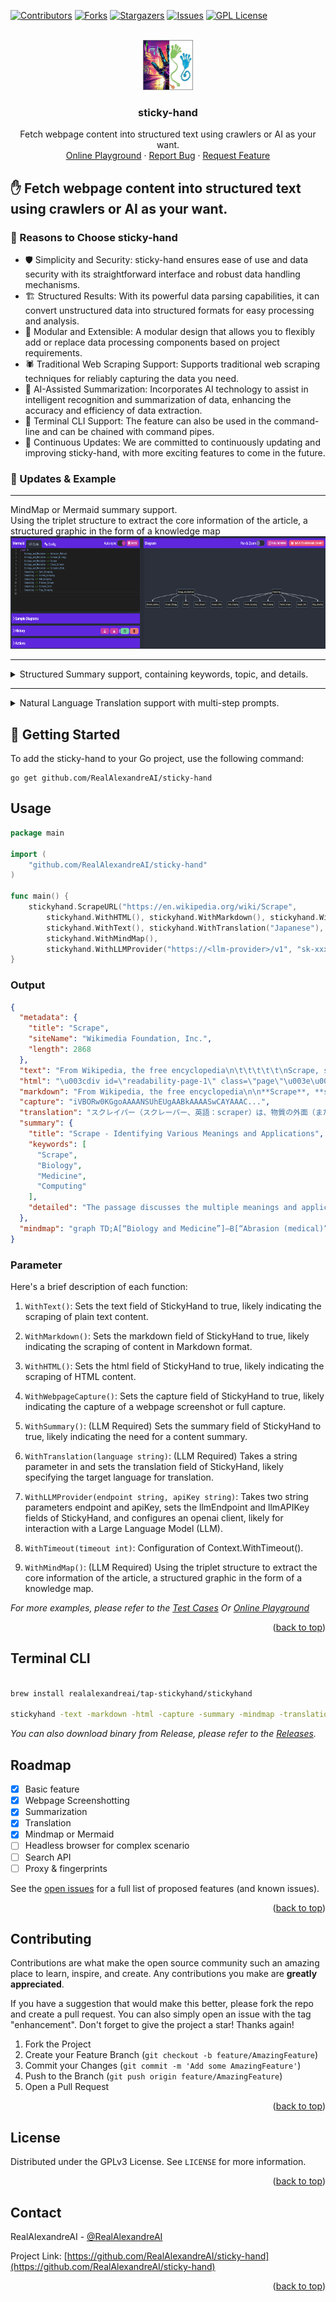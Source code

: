 
<!-- Improved compatibility of back to top link: See: https://github.com/RealAlexandreAI/sticky-hand/pull/73 -->
<a name="readme-top"></a>
<!--
*** Thanks for checking out the Best-README-Template. If you have a suggestion
*** that would make this better, please fork the repo and create a pull request
*** or simply open an issue with the tag "enhancement".
*** Don't forget to give the project a star!
*** Thanks again! Now go create something AMAZING! :D
-->



<!-- PROJECT SHIELDS -->
<!--
*** I'm using markdown "reference style" links for readability.
*** Reference links are enclosed in brackets [ ] instead of parentheses ( ).
*** See the bottom of this document for the declaration of the reference variables
*** for contributors-url, forks-url, etc. This is an optional, concise syntax you may use.
*** https://www.markdownguide.org/basic-syntax/#reference-style-links
-->
[![Contributors][contributors-shield]][contributors-url]
[![Forks][forks-shield]][forks-url]
[![Stargazers][stars-shield]][stars-url]
[![Issues][issues-shield]][issues-url]
[![GPL License][license-shield]][license-url]


<!-- PROJECT LOGO -->
<br />
<div align="center">
  <a href="https://github.com/RealAlexandreAI/sticky-hand">
    <img src="images/logo.jpg" alt="Logo" width="80" height="80">
  </a>

<h3 align="center">sticky-hand</h3>

  <p align="center">
    Fetch webpage content into structured text using crawlers or AI as your want.
    <br />
    <a href="https://goplay.tools/snippet/Xr04C_wjVeB">Online Playground</a>
    ·
    <a href="https://github.com/RealAlexandreAI/sticky-hand/issues/new?labels=bug&template=bug-report---.md">Report Bug</a>
    ·
    <a href="https://github.com/RealAlexandreAI/sticky-hand/issues/new?labels=enhancement&template=feature-request---.md">Request Feature</a>
  </p>
</div>


<!-- ABOUT THE PROJECT -->
## ✋ Fetch webpage content into structured text using crawlers or AI as your want.


### 🌟 Reasons to Choose sticky-hand

- 🛡️ Simplicity and Security: sticky-hand ensures ease of use and data security with its straightforward interface and robust data handling mechanisms.
- 🏗️ Structured Results: With its powerful data parsing capabilities, it can convert unstructured data into structured formats for easy processing and analysis.
- 🔩 Modular and Extensible: A modular design that allows you to flexibly add or replace data processing components based on project requirements.
- 🕷️ Traditional Web Scraping Support: Supports traditional web scraping techniques for reliably capturing the data you need.
- 🤖 AI-Assisted Summarization: Incorporates AI technology to assist in intelligent recognition and summarization of data, enhancing the accuracy and efficiency of data extraction.
- 📐 Terminal CLI Support: The feature can also be used in the command-line and can be chained with command pipes.
- 🌱 Continuous Updates: We are committed to continuously updating and improving sticky-hand, with more exciting features to come in the future.

### 🚀 Updates & Example

---

 <summary>MindMap or Mermaid summary support.</summary> 
Using the triplet structure to extract the core information of the article, a structured graphic in the form of a knowledge map
    <a href="https://github.com/RealAlexandreAI/sticky-hand">
    <img src="images/mindmap.png" alt="Logo" width="640" height="180">
  </a>

---

<details> 
 <summary>Structured Summary support, containing keywords, topic, and details.</summary>

```
{
	"summary": {
		"title": "Scrape - Identifying Various Meanings and Applications",
		"keywords": ["Scrape", "Biology", "Medicine", "Computing", "Hand tools", "Machines", "Music", "Audio", "Instruments", "Works", "Other"],
		"detailed": "The passage discusses the multiple meanings and applications of the term 'scrape.' In the field of biology and medicine, it can refer to types of injuries, such as abrasions, and various animal behaviors like grazer-scrapers and scrape nests. In computing, scraping refers to techniques like data scraping, screen scraping, and web scraping. Hand tools, such as archaeology scrapers, kitchen scrapers, and card scrapers, are also mentioned. The passage also highlights machines like the Fresno scraper and the wheel tractor-scraper. Moreover, 'scrape' is associated with music and audio, including the genre of rake and scrape and the measurement of scrape flutter. Furthermore, scrapers can be musical instruments and used in sound effects, such as pick slides. The passage lists various works, including songs titled 'Scrape' and an album called 'Scraping.' Other mentions include boot scrapers, scraper bikes, modified cars known as scrapers, scratchboard art, skyscrapers, and a place named 'Scraper.'"
	}
}
```

</details>

--- 
<details> 
 <summary>Natural Language Translation support with multi-step prompts.</summary>

```
## Thought steps:

Please think strictly in the following steps

### Literal Translation
{$LITERAL_TRANSLATION}

***

### Evaluation and Reflection
{$EVALUATION_AND_REFLECTION}

***

### Free Translation
{FREE_TRANSLATION}

```

> prompt from blogger @baoyu
</details>



<!-- GETTING STARTED -->
## 🏁 Getting Started
To add the sticky-hand to your Go project, use the following command:

```shell
go get github.com/RealAlexandreAI/sticky-hand
```

<!-- USAGE EXAMPLES -->
## Usage


```go
package main

import (
    "github.com/RealAlexandreAI/sticky-hand"
)

func main() {
	stickyhand.ScrapeURL("https://en.wikipedia.org/wiki/Scrape",
		stickyhand.WithHTML(), stickyhand.WithMarkdown(), stickyhand.WithSummary(),
		stickyhand.WithText(), stickyhand.WithTranslation("Japanese"), stickyhand.WithWebpageCapture(),
		stickyhand.WithMindMap(),
		stickyhand.WithLLMProvider("https://<llm-provider>/v1", "sk-xxxxx"))
}
```

### Output

```json
{
  "metadata": {
    "title": "Scrape",
    "siteName": "Wikimedia Foundation, Inc.",
    "length": 2868
  },
  "text": "From Wikipedia, the free encyclopedia\n\t\t\t\t\t\nScrape, scraper or scraping may refer to:\n\n\nBiology and medicine[edit]\nAbrasion (medical), a type of injury\nScraper (biology), grazer-scraper, a water animal that feeds on stones and other substrates by grazing algae, microorganism and other matter\nScrape, a depression in the ground, bare of soil, which is used as a bird nest\nCloud scraper, birds of the genus Cisticola\nscrapers, a group of cyprinid fish in the genus Capoeta\nComputing[edit]\nData scraping, a technique in which a computer program extracts data from human-readable output coming from another program\nScreen scraping, a method through which a program captures information from a display not intended for processing by computers\nWeb scraping, extracting information from a website, for analysis or reuse, most effectively by a web crawler\nTracker scrape, request sent to a BitTorrent tracker\nScraper site, a website created by web scraping\nBlog scraping, the process of scanning through a large number of blogs, searching for and copying content\nHand tools[edit]\nScraper (archaeology), a stone tool\nScraper (kitchen), a cooking tool\nCard scraper, cabinet scraper or scraper, a tool for scraping wood\nHand scraper, a single-edged tool used to scrape metal from a surface\nIce scraper, a handheld tool for removing frost, ice, and snow from windows\nPaint scraper, a hand tool to remove paint or other coatings from a substrate\nMachines[edit]\nFresno scraper, powered by an external tractor which pulls it\nWheel tractor-scraper, a piece of heavy equipment used for earth-moving\nMusic and audio[edit]\nRake and scrape, a type of Caribbean music\nScrape flutter, in sound recording, high-frequency flutter over 100 Hz\nIn instruments or implements[edit]\nScraper (instrument), a musical instrument\nPick slide, also called pick scrape, an electric guitar playing/sound effect technique\nGourd scraper, also called a pua, a stick used for playing the güiro, an instrument consisting of a hollow gourd\nIn works[edit]\n\"Scrape\" (Blue Stahli song), a 2009 non-album single by Blue Stahli\n\"Scrape\", a 2017 song by Chelsea Wolfe from Hiss Spun\n\"Scrape\", a 2017 song by Future from his self-titled album\n\"Scrape\", a 2010 song by Kurupt from Streetlights\nScraping (album), a 2002 rock music album by Calexico\nOther[edit]\nBoot scraper, an item of ironmongery used to scrape mud off boots\nScraper bike, a bicycle that has been modified by its owner\nScraper (car), a modified American-made family car characterized by large rims and extensive personalization\nScratchboard, also called a scraperboard, where drawings are created using sharp tools for etching into a thin layer of clay\nSkyscraper, a building over 40 stories tall\nSparrowhawk, Oklahoma, a census-designated place once known as \"Scraper\" in Cherokee County, Oklahoma, United States\nSee also[edit]\nScrap\nScrapie\nSkraypers",
  "html": "\u003cdiv id=\"readability-page-1\" class=\"page\"\u003e\u003cdiv\u003e\n\t\t\t\t\t\t\t\n\n\t\t\t\t\t\t\u003cp\u003eFrom Wikipedia, the free encyclopedia\u003c/p\u003e\n\t\t\t\t\t\u003c/div\u003e\u003cdiv lang=\"en\" dir=\"ltr\" id=\"mw-content-text\"\u003e\n\u003cp\u003e\u003cb\u003eScrape\u003c/b\u003e, \u003cb\u003escraper\u003c/b\u003e or \u003cb\u003escraping\u003c/b\u003e may refer to:\n\u003c/p\u003e\n\n\u003ch2\u003e\u003cspan id=\"Biology_and_medicine\"\u003eBiology and medicine\u003c/span\u003e\u003cspan\u003e\u003cspan\u003e[\u003c/span\u003e\u003ca href=\"https://en.wikipedia.org/w/index.php?title=Scrape\u0026amp;action=edit\u0026amp;section=1\" title=\"Edit section: Biology and medicine\"\u003e\u003cspan\u003eedit\u003c/span\u003e\u003c/a\u003e\u003cspan\u003e]\u003c/span\u003e\u003c/span\u003e\u003c/h2\u003e\n\u003cul\u003e\u003cli\u003e\u003ca href=\"https://en.wikipedia.org/wiki/Abrasion_(medical)\" title=\"Abrasion (medical)\"\u003eAbrasion (medical)\u003c/a\u003e, a type of injury\u003c/li\u003e\n\u003cli\u003e\u003ca href=\"https://en.wikipedia.org/wiki/Scraper_(biology)\" title=\"Scraper (biology)\"\u003eScraper (biology)\u003c/a\u003e, grazer-scraper, a water animal that feeds on stones and other substrates by \u003ca href=\"https://en.wikipedia.org/wiki/Grazing\" title=\"Grazing\"\u003egrazing\u003c/a\u003e algae, microorganism and other matter\u003c/li\u003e\n\u003cli\u003e\u003ca href=\"https://en.wikipedia.org/wiki/Scrape_nest\" title=\"Scrape nest\"\u003eScrape\u003c/a\u003e, a depression in the ground, bare of soil, which is used as a bird nest\u003c/li\u003e\n\u003cli\u003e\u003ca href=\"https://en.wikipedia.org/wiki/Cloud_scraper\" title=\"Cloud scraper\"\u003eCloud scraper\u003c/a\u003e, birds of the genus \u003ci\u003eCisticola\u003c/i\u003e\u003c/li\u003e\n\u003cli\u003escrapers, a group of cyprinid fish in the genus \u003ci\u003e\u003ca href=\"https://en.wikipedia.org/wiki/Capoeta\" title=\"Capoeta\"\u003eCapoeta\u003c/a\u003e\u003c/i\u003e\u003c/li\u003e\u003c/ul\u003e\n\u003ch2\u003e\u003cspan id=\"Computing\"\u003eComputing\u003c/span\u003e\u003cspan\u003e\u003cspan\u003e[\u003c/span\u003e\u003ca href=\"https://en.wikipedia.org/w/index.php?title=Scrape\u0026amp;action=edit\u0026amp;section=2\" title=\"Edit section: Computing\"\u003e\u003cspan\u003eedit\u003c/span\u003e\u003c/a\u003e\u003cspan\u003e]\u003c/span\u003e\u003c/span\u003e\u003c/h2\u003e\n\u003cul\u003e\u003cli\u003e\u003ca href=\"https://en.wikipedia.org/wiki/Data_scraping\" title=\"Data scraping\"\u003eData scraping\u003c/a\u003e, a technique in which a computer program extracts data from human-readable output coming from another program\n\u003cul\u003e\u003cli\u003e\u003ca href=\"https://en.wikipedia.org/wiki/Screen_scraping\" title=\"Screen scraping\"\u003eScreen scraping\u003c/a\u003e, a method through which a program captures information from a display not intended for processing by computers\u003c/li\u003e\n\u003cli\u003e\u003ca href=\"https://en.wikipedia.org/wiki/Web_scraping\" title=\"Web scraping\"\u003eWeb scraping\u003c/a\u003e, extracting information from a website, for analysis or reuse, most effectively by a web crawler\u003c/li\u003e\u003c/ul\u003e\u003c/li\u003e\n\u003cli\u003e\u003ca href=\"https://en.wikipedia.org/wiki/Tracker_scrape\" title=\"Tracker scrape\"\u003eTracker scrape\u003c/a\u003e, request sent to a BitTorrent tracker\n\u003cul\u003e\u003cli\u003e\u003ca href=\"https://en.wikipedia.org/wiki/Scraper_site\" title=\"Scraper site\"\u003eScraper site\u003c/a\u003e, a website created by web scraping\u003c/li\u003e\n\u003cli\u003e\u003ca href=\"https://en.wikipedia.org/wiki/Blog_scraping\" title=\"Blog scraping\"\u003eBlog scraping\u003c/a\u003e, the process of scanning through a large number of blogs, searching for and copying content\u003c/li\u003e\u003c/ul\u003e\u003c/li\u003e\u003c/ul\u003e\n\u003ch2\u003e\u003cspan id=\"Hand_tools\"\u003eHand tools\u003c/span\u003e\u003cspan\u003e\u003cspan\u003e[\u003c/span\u003e\u003ca href=\"https://en.wikipedia.org/w/index.php?title=Scrape\u0026amp;action=edit\u0026amp;section=3\" title=\"Edit section: Hand tools\"\u003e\u003cspan\u003eedit\u003c/span\u003e\u003c/a\u003e\u003cspan\u003e]\u003c/span\u003e\u003c/span\u003e\u003c/h2\u003e\n\u003cul\u003e\u003cli\u003e\u003ca href=\"https://en.wikipedia.org/wiki/Scraper_(archaeology)\" title=\"Scraper (archaeology)\"\u003eScraper (archaeology)\u003c/a\u003e, a stone tool\u003c/li\u003e\n\u003cli\u003e\u003ca href=\"https://en.wikipedia.org/wiki/Scraper_(kitchen)\" title=\"Scraper (kitchen)\"\u003eScraper (kitchen)\u003c/a\u003e, a cooking tool\u003c/li\u003e\n\u003cli\u003e\u003ca href=\"https://en.wikipedia.org/wiki/Card_scraper\" title=\"Card scraper\"\u003eCard scraper\u003c/a\u003e, cabinet scraper or scraper, a tool for scraping wood\u003c/li\u003e\n\u003cli\u003e\u003ca href=\"https://en.wikipedia.org/wiki/Hand_scraper\" title=\"Hand scraper\"\u003eHand scraper\u003c/a\u003e, a single-edged tool used to scrape metal from a surface\u003c/li\u003e\n\u003cli\u003e\u003ca href=\"https://en.wikipedia.org/wiki/Ice_scraper\" title=\"Ice scraper\"\u003eIce scraper\u003c/a\u003e, a handheld tool for removing frost, ice, and snow from windows\u003c/li\u003e\n\u003cli\u003e\u003ca href=\"https://en.wikipedia.org/wiki/Paint_scraper\" title=\"Paint scraper\"\u003ePaint scraper\u003c/a\u003e, a hand tool to remove paint or other coatings from a substrate\u003c/li\u003e\u003c/ul\u003e\n\u003ch2\u003e\u003cspan id=\"Machines\"\u003eMachines\u003c/span\u003e\u003cspan\u003e\u003cspan\u003e[\u003c/span\u003e\u003ca href=\"https://en.wikipedia.org/w/index.php?title=Scrape\u0026amp;action=edit\u0026amp;section=4\" title=\"Edit section: Machines\"\u003e\u003cspan\u003eedit\u003c/span\u003e\u003c/a\u003e\u003cspan\u003e]\u003c/span\u003e\u003c/span\u003e\u003c/h2\u003e\n\u003cul\u003e\u003cli\u003e\u003ca href=\"https://en.wikipedia.org/wiki/Fresno_scraper\" title=\"Fresno scraper\"\u003eFresno scraper\u003c/a\u003e, powered by an external tractor which pulls it\u003c/li\u003e\n\u003cli\u003e\u003ca href=\"https://en.wikipedia.org/wiki/Wheel_tractor-scraper\" title=\"Wheel tractor-scraper\"\u003eWheel tractor-scraper\u003c/a\u003e, a piece of heavy equipment used for earth-moving\u003c/li\u003e\u003c/ul\u003e\n\u003ch2\u003e\u003cspan id=\"Music_and_audio\"\u003eMusic and audio\u003c/span\u003e\u003cspan\u003e\u003cspan\u003e[\u003c/span\u003e\u003ca href=\"https://en.wikipedia.org/w/index.php?title=Scrape\u0026amp;action=edit\u0026amp;section=5\" title=\"Edit section: Music and audio\"\u003e\u003cspan\u003eedit\u003c/span\u003e\u003c/a\u003e\u003cspan\u003e]\u003c/span\u003e\u003c/span\u003e\u003c/h2\u003e\n\u003cul\u003e\u003cli\u003e\u003ca href=\"https://en.wikipedia.org/wiki/Rake_and_scrape\" title=\"Rake and scrape\"\u003eRake",
  "markdown": "From Wikipedia, the free encyclopedia\n\n**Scrape**, **scraper** or **scraping** may refer to:\n\n## Biology and medicine\\[ [edit](https://en.wikipedia.org/w/index.php?title=Scrape\u0026action=edit\u0026section=1 \"Edit section: Biology and medicine\")\\]\n\n- [Abrasion (medical)](https://en.wikipedia.org/wiki/Abrasion_(medical) \"Abrasion (medical)\"), a type of injury\n- [Scraper (biology)](https://en.wikipedia.org/wiki/Scraper_(biology) \"Scraper (biology)\"), grazer-scraper, a water animal that feeds on stones and other substrates by [grazing](https://en.wikipedia.org/wiki/Grazing \"Grazing\") algae, microorganism and other matter\n- [Scrape](https://en.wikipedia.org/wiki/Scrape_nest \"Scrape nest\"), a depression in the ground, bare of soil, which is used as a bird nest\n- [Cloud scraper](https://en.wikipedia.org/wiki/Cloud_scraper \"Cloud scraper\"), birds of the genus _Cisticola_\n- scrapers, a group of cyprinid fish in the genus _[Capoeta](https://en.wikipedia.org/wiki/Capoeta \"Capoeta\")_\n\n## Computing\\[ [edit](https://en.wikipedia.org/w/index.php?title=Scrape\u0026action=edit\u0026section=2 \"Edit section: Computing\")\\]\n\n- [Data scraping](https://en.wikipedia.org/wiki/Data_scraping \"Data scraping\"), a technique in which a computer program extracts data from human-readable output coming from another program\n\n  - [Screen scraping](https://en.wikipedia.org/wiki/Screen_scraping \"Screen scraping\"), a method through which a program captures information from a display not intended for processing by computers\n  - [Web scraping](https://en.wikipedia.org/wiki/Web_scraping \"Web scraping\"), extracting information from a website, for analysis or reuse, most effectively by a web crawler\n- [Tracker scrape](https://en.wikipedia.org/wiki/Tracker_scrape \"Tracker scrape\"), request sent to a BitTorrent tracker\n\n  - [Scraper site](https://en.wikipedia.org/wiki/Scraper_site \"Scraper site\"), a website created by web scraping\n  - [Blog scraping](https://en.wikipedia.org/wiki/Blog_scraping \"Blog scraping\"), the process of scanning through a large number of blogs, searching for and copying content\n\n## Hand tools\\[ [edit](https://en.wikipedia.org/w/index.php?title=Scrape\u0026action=edit\u0026section=3 \"Edit section: Hand tools\")\\]\n\n- [Scraper (archaeology)](https://en.wikipedia.org/wiki/Scraper_(archaeology) \"Scraper (archaeology)\"), a stone tool\n- [Scraper (kitchen)](https://en.wikipedia.org/wiki/Scraper_(kitchen) \"Scraper (kitchen)\"), a cooking tool\n- [Card scraper](https://en.wikipedia.org/wiki/Card_scraper \"Card scraper\"), cabinet scraper or scraper, a tool for scraping wood\n- [Hand scraper](https://en.wikipedia.org/wiki/Hand_scraper \"Hand scraper\"), a single-edged tool used to scrape metal from a surface\n- [Ice scraper](https://en.wikipedia.org/wiki/Ice_scraper \"Ice scraper\"), a handheld tool for removing frost, ice, and snow from windows\n- [Paint scraper](https://en.wikipedia.org/wiki/Paint_scraper \"Paint scraper\"), a hand tool to remove paint or other coatings from a substrate\n\n## Machines\\[ [edit](https://en.wikipedia.org/w/index.php?title=Scrape\u0026action=edit\u0026section=4 \"Edit section: Machines\")\\]\n\n- [Fresno scraper](https://en.wikipedia.org/wiki/Fresno_scraper \"Fresno scraper\"), powered by an external tractor which pulls it\n- [Wheel tractor-scraper](https://en.wikipedia.org/wiki/Wheel_tractor-scraper \"Wheel tractor-scraper\"), a piece of heavy equipment used for earth-moving\n\n## Music and audio\\[ [edit](https://en.wikipedia.org/w/index.php?title=Scrape\u0026action=edit\u0026section=5 \"Edit section: Music and audio\")\\]\n\n- [Rake and scrape](https://en.wikipedia.org/wiki/Rake_and_scrape \"Rake and scrape\"), a type of Caribbean music\n- [Scrape flutter](https://en.wikipedia.org/wiki/Wow_and_flutter_measurement#Flutter_correction \"Wow and flutter measurement\"), in sound recording, high-frequency flutter over 100 Hz\n\n### In instruments or implements\\[ [edit](https://en.wikipedia.org/w/index.php?title=Scrape\u0026action=edit\u0026section=6 \"Edit section: In instruments or implements\")\\]\n\n- [Scraper (instrument)](https://en.wikipedia.org/wiki/Scraper_(instrument) \"Scraper (instrument)\"), a musical instrument\n- [Pick slide](https://en.wikipedia.org/wiki/Pick_slide \"Pick slide\"), also called pick scrape, an electric guitar playing/sound effect technique\n- Gourd scraper, also called a pua, a stick used for playing the [güiro](https://en.wikipedia.org/wiki/G%C3%BCiro \"Güiro\"), an instrument consisting of a hollow gourd\n\n### In works\\[ [edit](https://en.wikipedia.org/w/index.php?title=Scrape\u0026action=edit\u0026section=7 \"Edit section: In works\")\\]\n\n- [\"Scrape\" (Blue Stahli song)](https://en.wikipedia.org/wiki/Scrape_(Blue_Stahli_song) \"Scrape (Blue Stahli song)\"), a 2009 non-album single by Blue Stahli\n- \"Scrape\", a 2017 song by Chelsea Wolfe from _[Hiss Spun](https://en.wikipedia.org/wiki/Hiss_Spun \"Hiss Spun\")_\n- \"Scrape\", a 2017 song by Future from his [self-titled album](https://en.wikipedia.org/wiki/Future_(Future_album) \"Future (Future album)\")\n- \"Scrape\", a 2010 song by Kurupt from _[Streetlights](https://en.wikipedia.org/wiki/Streetlights_(Kurupt_album) \"Streetlights (Kurupt album)\")_\n- [_Scraping_ (album)](https://en.wikipedia.org/wiki/Scraping_(album) \"Scraping (album)\"), a 2002 rock music album by Calexico\n\n## Other\\[ [edit](https://en.wikipedia.org/w/index.php?title=Scrape\u0026action=edit\u0026section=8 \"Edit section: Other\")\\]\n\n- [Boot scraper](https://en.wikipedia.org/wiki/Boot_scraper \"Boot scraper\"), an item of ironmongery used to scrape mud off boots\n- [Scraper bike](https://en.wikipedia.org/wiki/Scraper_bike \"Scraper bike\"), a bicycle that has been modified by its owner\n- [Scraper (car)](https://en.wikipedia.org/wiki/Scraper_(car) \"Scraper (car)\"), a modified American-made family car characterized by large rims and extensive personalization\n- [Scratchboard](https://en.wikipedia.org/wiki/Scratchboard \"Scratchboard\"), also called a scraperboard, where drawings are created using sharp tools for etching into a thin layer of clay\n- [Skyscraper](https://en.wikipedia.org/wiki/Skyscraper \"Skyscraper\"), a building over 40 stories tall\n- [Sparrowhawk, Oklahoma](https://en.wikipedia.org/wiki/Sparrowhawk,_Oklahoma \"Sparrowhawk, Oklahoma\"), a census-designated place once known as \"Scraper\" in Cherokee County, Oklahoma, United States\n\n## See also\\[ [edit](https://en.wikipedia.org/w/index.php?title=Scrape\u0026action=edit\u0026section=9 \"Edit section: See also\")\\]\n\n- [Scrap](https://en.wikipedia.org/wiki/Scrap \"Scrap\")\n- [Scrapie](https://en.wikipedia.org/wiki/Scrapie \"Scrapie\")\n- [Skraypers](https://en.wikipedia.org/wiki/Skraypers \"Skraypers\")",
  "capture": "iVBORw0KGgoAAAANSUhEUgAABkAAAASwCAYAAAC...",
  "translation": "スクレイパー（スクレーパー、英語：scraper）は、物質の外面（または外面に付着しているもの、堆積しているもの）を削ったり、こそげとる刃状、へら状の器具を言う。小さなものでは20cmほどの手動で扱うものから、大きなものでは大型の車両に数mのへら状の装置が装着されている建設機械まですべてスクレイパーと称される。小さなものは英語の clean からケレンと呼ばれることもある。",
  "summary": {
    "title": "Scrape - Identifying Various Meanings and Applications",
    "keywords": [
      "Scrape",
      "Biology",
      "Medicine",
      "Computing"
    ],
    "detailed": "The passage discusses the multiple meanings and applications of the term 'scrape.' In the field of biology and medicine, it can refer to types of injuries, such as abrasions, and various animal behaviors like grazer-scrapers and scrape nests. In computing, scraping refers to techniques like data scraping, screen scraping, and web scraping. Hand tools, such as archaeology scrapers, kitchen scrapers, and card scrapers, are also mentioned. The passage also highlights machines like the Fresno scraper and the wheel tractor-scraper. Moreover, 'scrape' is associated with music and audio, including the genre of rake and scrape and the measurement of scrape flutter. Furthermore, scrapers can be musical instruments and used in sound effects, such as pick slides. The passage lists various works, including songs titled 'Scrape' and an album called 'Scraping.' Other mentions include boot scrapers, scraper bikes, modified cars known as scrapers, scratchboard art, skyscrapers, and a place named 'Scraper.'"
  },
  "mindmap": "graph TD;A[“Biology and Medicine”]—B[“Abrasion (medical)”];A—C[“Scraper (biology)”];A—D[“Scrape”];A—E[“Cloud Scraper”];A—F[“scrapers”];G[“Computing”]—H[“Data scraping”];G—I[“Screen scraping”];G—J[“Web scraping”];G—K[“Tracker scrape”];G—L[“Scraper site”];G—M[“Blog scraping”];N[“Hand tools”]—O[“Scraper (archaeology)”];N—P[“Scraper (kitchen)”];N—Q[“Card scraper”];N—R[“Hand scraper”];N—S[“Ice scraper”];N—T[“Paint scraper”];U[“Machines”]—V[“Fresno scraper”];U—W[“Wheel tractor-scraper”];X[“Music and Audio”]—Y[“Rake and scrape”];X—Z[“Scrape flutter”];AA[“In instruments or implements”]—AB[“Scraper (instrument)”];AA—AC[“Pick slide”];AA—AD[“Gourd scraper”];AE[“In works”]—AF[“‘Scrape’ (Blue Stahli song)”];AE—AG[“‘Scrape’ (Chelsea Wolfe song)”];AE—AH[“‘Scrape’ (Future song)”];AE—AI[“‘Scrape’ (Kurupt song)”];AE—AJ[“Scraping (album)”];AK[“Other”]—AL[“Boot scraper”];AK—AM[“Scraper bike”];AK—AN[“Scraper (car)”];AK—AO[“Scratchboard”];AK—AP[“Skyscraper”];AK—AQ[“Sparrowhawk, Oklahoma”]"
}

```

### Parameter

Here's a brief description of each function:

1. `WithText()`: Sets the text field of StickyHand to true, likely indicating the scraping of plain text content.

2. `WithMarkdown()`: Sets the markdown field of StickyHand to true, likely indicating the scraping of content in Markdown format.

3. `WithHTML()`: Sets the html field of StickyHand to true, likely indicating the scraping of HTML content.

4. `WithWebpageCapture()`: Sets the capture field of StickyHand to true, likely indicating the capture of a webpage screenshot or full capture.

5. `WithSummary()`: (LLM Required) Sets the summary field of StickyHand to true, likely indicating the need for a content summary.

6. `WithTranslation(language string)`: (LLM Required) Takes a string parameter in and sets the translation field of StickyHand, likely specifying the target language for translation.

7. `WithLLMProvider(endpoint string, apiKey string)`: Takes two string parameters endpoint and apiKey, sets the llmEndpoint and llmAPIKey fields of StickyHand, and configures an openai client, likely for interaction with a Large Language Model (LLM).

8. `WithTimeout(timeout int)`:  Configuration of Context.WithTimeout().

9. `WithMindMap()`: (LLM Required) Using the triplet structure to extract the core information of the article, a structured graphic in the form of a knowledge map.


_For more examples, please refer to the [Test Cases](https://github.com/RealAlexandreAI/sticky-hand/blob/master/main_test.go) Or <a href="https://goplay.tools/snippet/Xr04C_wjVeB">Online Playground</a>_

<p align="right">(<a href="#readme-top">back to top</a>)</p>

## Terminal CLI


```bash

brew install realalexandreai/tap-stickyhand/stickyhand

stickyhand -text -markdown -html -capture -summary -mindmap -translation=Japanese -with-llm-apikey="sk-xxxxx"

```

_You can also download binary from Release, please refer to the [Releases](https://github.com/RealAlexandreAI/sticky-hand/releases)._


<!-- ROADMAP -->
## Roadmap

- [x] Basic feature 
- [x] Webpage Screenshotting
- [x] Summarization
- [x] Translation
- [x] Mindmap or Mermaid
- [ ] Headless browser for complex scenario
- [ ] Search API 
- [ ] Proxy & fingerprints

See the [open issues](https://github.com/RealAlexandreAI/sticky-hand/issues) for a full list of proposed features (and known issues).

<p align="right">(<a href="#readme-top">back to top</a>)</p>


<!-- CONTRIBUTING -->
## Contributing

Contributions are what make the open source community such an amazing place to learn, inspire, and create. Any contributions you make are **greatly appreciated**.

If you have a suggestion that would make this better, please fork the repo and create a pull request. You can also simply open an issue with the tag "enhancement".
Don't forget to give the project a star! Thanks again!

1. Fork the Project
2. Create your Feature Branch (`git checkout -b feature/AmazingFeature`)
3. Commit your Changes (`git commit -m 'Add some AmazingFeature'`)
4. Push to the Branch (`git push origin feature/AmazingFeature`)
5. Open a Pull Request

<p align="right">(<a href="#readme-top">back to top</a>)</p>

<!-- LICENSE -->
## License

Distributed under the GPLv3 License. See `LICENSE` for more information.

<p align="right">(<a href="#readme-top">back to top</a>)</p>



<!-- CONTACT -->
## Contact

RealAlexandreAI - [@RealAlexandreAI](https://twitter.com/RealAlexandreAI)

Project Link: [https://github.com/RealAlexandreAI/sticky-hand](https://github.com/RealAlexandreAI/sticky-hand)

<p align="right">(<a href="#readme-top">back to top</a>)</p>


<!-- MARKDOWN LINKS & IMAGES -->
<!-- https://www.markdownguide.org/basic-syntax/#reference-style-links -->
[contributors-shield]: https://img.shields.io/github/contributors/RealAlexandreAI/sticky-hand.svg?style=for-the-badge
[contributors-url]: https://github.com/RealAlexandreAI/sticky-hand/graphs/contributors
[forks-shield]: https://img.shields.io/github/forks/RealAlexandreAI/sticky-hand.svg?style=for-the-badge
[forks-url]: https://github.com/RealAlexandreAI/sticky-hand/network/members
[stars-shield]: https://img.shields.io/github/stars/RealAlexandreAI/sticky-hand.svg?style=for-the-badge
[stars-url]: https://github.com/RealAlexandreAI/sticky-hand/stargazers
[issues-shield]: https://img.shields.io/github/issues/RealAlexandreAI/sticky-hand.svg?style=for-the-badge
[issues-url]: https://github.com/RealAlexandreAI/sticky-hand/issues
[license-shield]: https://img.shields.io/github/license/RealAlexandreAI/sticky-hand.svg?style=for-the-badge
[license-url]: https://github.com/RealAlexandreAI/sticky-hand/blob/master/LICENSE
[product-screenshot]: images/screenshot.png

